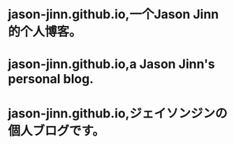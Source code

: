 # jason-jinn.github.io,一个Jason Jinn的个人博客。
# jason-jinn.github.io,a Jason Jinn's personal blog.
# jason-jinn.github.io,ジェイソンジンの個人ブログです。
